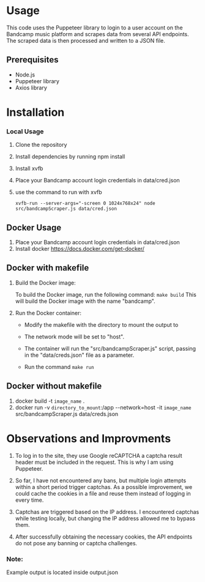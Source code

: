 # Usage
This code uses the Puppeteer library to login to a user account on the Bandcamp music platform and scrapes data from several API endpoints. The scraped data is then processed and written to a JSON file.

## Prerequisites
- Node.js 
- Puppeteer library
- Axios library


# Installation
### Local Usage

1. Clone the repository
2. Install dependencies by running npm install
3. Install xvfb 
4. Place your Bandcamp account login credentials in data/cred.json
5. use the command to run with xvfb 
   
    `xvfb-run --server-args="-screen 0 1024x768x24" node src/bandcampScraper.js data/cred.json`


## Docker Usage
1. Place your Bandcamp account login credentials in data/cred.json
2. Install docker https://docs.docker.com/get-docker/

## Docker with makefile
1. Build the Docker image:

    To build the Docker image, run the following command: `make build`
    This will build the Docker image with the name "bandcamp".
    
2. Run the Docker container:
    - Modify the makefile with the directory to mount the output to 
    
    - The network mode will be set to "host".
    - The container will run the "src/bandcampScraper.js" script, passing in the "data/creds.json" file as a parameter.
    - Run the command `make run`
## Docker without makefile
1. docker build -t `image_name` .
2. docker run -v `directory_to_mount`:/app  --network=host -it `image_name` src/bandcampScraper.js data/creds.json


# Observations and Improvments
1. To log in to the site, they use Google reCAPTCHA a captcha result header must be included in the request. This is why I am using Puppeteer.

2. So far, I have not encountered any bans, but multiple login attempts within a short period trigger captchas. As a possible improvement, we could cache the cookies in a file and reuse them instead of logging in every time.

3. Captchas are triggered based on the IP address. I encountered captchas while testing locally, but changing the IP address allowed me to bypass them.

4. After successfully obtaining the necessary cookies, the API endpoints do not pose any banning or captcha challenges.


### Note:
Example output is located inside output.json